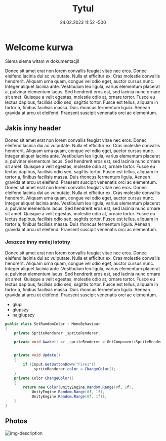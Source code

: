﻿---
title: Tytul
date: 24.02.2023 11:52 -500
categories: [kategoria1, kategoria2]
tags: [tag1, tag2]
---

# Welcome kurwa

Siema siema witam w dokumentacji!

Donec sit amet erat non lorem convallis feugiat vitae nec eros.
Donec eleifend lacinia dui ac vulputate. Nulla et efficitur ex. 
Cras molestie convallis hendrerit. Aliquam urna quam, congue vel odio eget, auctor cursus nunc.
Integer aliquet lacinia ante. Vestibulum leo ligula, varius elementum placerat a, pulvinar elementum lacus.
Sed hendrerit eros est, sed lacinia nunc ornare sit amet. Quisque a velit egestas, molestie odio at, ornare tortor.
Fusce eu lectus dapibus, facilisis odio sed, sagittis tortor. Fusce est tellus, aliquam in tortor a, finibus facilisis massa. 
Duis rhoncus fermentum ligula. Aenean gravida at arcu ut eleifend. Praesent suscipit venenatis orci ac elementum.

## Jakis inny header

Donec sit amet erat non lorem convallis feugiat vitae nec eros.
Donec eleifend lacinia dui ac vulputate. Nulla et efficitur ex.
Cras molestie convallis hendrerit. Aliquam urna quam, congue vel odio eget, auctor cursus nunc.
Integer aliquet lacinia ante. Vestibulum leo ligula, varius elementum placerat a, pulvinar elementum lacus.
Sed hendrerit eros est, sed lacinia nunc ornare sit amet. Quisque a velit egestas, molestie odio at, ornare tortor.
Fusce eu lectus dapibus, facilisis odio sed, sagittis tortor. Fusce est tellus, aliquam in tortor a, finibus facilisis massa.
Duis rhoncus fermentum ligula. Aenean gravida at arcu ut eleifend. Praesent suscipit venenatis orci ac elementum.
Donec sit amet erat non lorem convallis feugiat vitae nec eros.
Donec eleifend lacinia dui ac vulputate. Nulla et efficitur ex.
Cras molestie convallis hendrerit. Aliquam urna quam, congue vel odio eget, auctor cursus nunc.
Integer aliquet lacinia ante. Vestibulum leo ligula, varius elementum placerat a, pulvinar elementum lacus.
Sed hendrerit eros est, sed lacinia nunc ornare sit amet. Quisque a velit egestas, molestie odio at, ornare tortor.
Fusce eu lectus dapibus, facilisis odio sed, sagittis tortor. Fusce est tellus, aliquam in tortor a, finibus facilisis massa.
Duis rhoncus fermentum ligula. Aenean gravida at arcu ut eleifend. Praesent suscipit venenatis orci ac elementum.

### Jeszcze inny mniej istotny

Donec sit amet erat non lorem convallis feugiat vitae nec eros.
Donec eleifend lacinia dui ac vulputate. Nulla et efficitur ex.
Cras molestie convallis hendrerit. Aliquam urna quam, congue vel odio eget, auctor cursus nunc.
Integer aliquet lacinia ante. Vestibulum leo ligula, varius elementum placerat a, pulvinar elementum lacus.
Sed hendrerit eros est, sed lacinia nunc ornare sit amet. Quisque a velit egestas, molestie odio at, ornare tortor.
Fusce eu lectus dapibus, facilisis odio sed, sagittis tortor. Fusce est tellus, aliquam in tortor a, finibus facilisis massa.
Duis rhoncus fermentum ligula. Aenean gravida at arcu ut eleifend. Praesent suscipit venenatis orci ac elementum.

* glupi
* glupszy
* najglupszy

```csharp
public class SetRandomColor : MonoBehaviour
{
    private SpriteRenderer _spriteRenderer;

    private void Awake() => _spriteRenderer = GetComponent<SpriteRenderer>();


    private void Update()
    {
        if (Input.GetButtonDown("Fire1"))
            _spriteRenderer.color = ChangeColor();
    }
    private Color ChangeColor()
    {
        return new Color(UnityEngine.Random.Range(0f, 1f),
            UnityEngine.Random.Range(0f, 1f),
            UnityEngine.Random.Range(0f, 1f));
    }
}
```

## Photos

![img-description](https://ocdn.eu/pulscms-transforms/1/Ii4k9kpTURBXy82NWMxYTJhYTgzOTRiNmU0ZjIwMDIzYmQ2NjViNDA0Ni5qcGeTlQMAzL_NF-vNDXSTBc0EsM0CpJMJpjQ0YjQxYQbeAAGhMAE/domowy-kebab-z-kurczaka-to-danie-ktore-bez-problemu-przygotujecie-samodzielnie-w-domu.jpeg)
